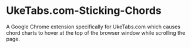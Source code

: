 UkeTabs.com-Sticking-Chords
===========================

A Google Chrome extension specifically for UkeTabs.com which causes chord charts to hover at the top of the browser window while scrolling the page.
